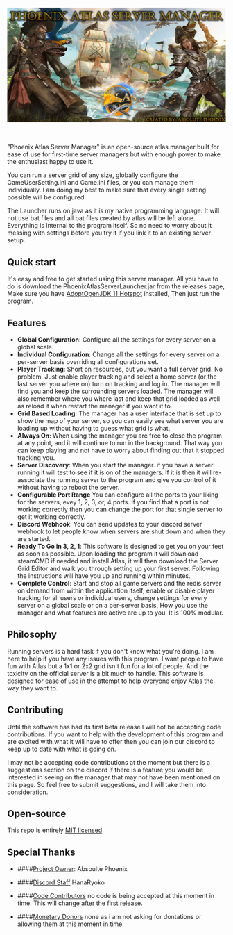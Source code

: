 <p align="center"><img src="https://github.com/AbsolutePhoenix/Phoenix_Atlas_Server_Manager/blob/master/src/main/resources/assets/banner/banner.png?raw=true" width="1000px" /></p>

<br />

"Phoenix Atlas Server Manager" is an open-source atlas manager built for ease of use for first-time server managers but with enough power to make the enthusiast happy to use it.

You can run a server grid of any size, globally configure the GameUserSetting.ini and Game.ini files, or you can manage them individually. I am doing my best to make sure that every single setting possible will be configured.

The Launcher runs on java as it is my native programming language. It will not use bat files and all bat files created by atlas will be left alone. Everything is internal to the program itself. So no need to worry about it messing with settings before you try it if you link it to an existing server setup.
<br />
## Quick start
It's easy and free to get started using this server manager. All you have to do is download the PhoenixAtlasServerLauncher.jar from the releases page, Make sure you have <a href="https://adoptopenjdk.net/">AdoptOpenJDK 11 Hotspot</a> installed, Then just run the program.
<br />

## Features
- **Global Configuration**: Configure all the settings for every server on a global scale.
- **Individual Configuration**: Change all the settings for every server on a per-server basis overriding all configurations set.
- **Player Tracking**: Short on resources, but you want a full server grid. No problem. Just enable player tracking and select a home server (or the last server you where on) turn on tracking and log in. The manager will find you and keep the surrounding servers loaded. The manager will also remember where you where last and keep that grid loaded as well as reload it when restart the manager if you want it to.
- **Grid Based Loading**: The manager has a user interface that is set up to show the map of your server, so you can easily see what server you are loading up without having to guess what grid is what.
- **Always On**: When using the manager you are free to close the program at any point, and it will continue to run in the background. That way you can keep playing and not have to worry about finding out that it stopped tracking you.
- **Server Discovery**: When you start the manager. if you have a server running it will test to see if it is on of the managers. If it is then it will re-associate the running server to the program and give you control of it without having to reboot the server.
- **Configurable Port Range** You can configure all the ports to your liking for the servers, evey 1, 2, 3, or, 4 ports. If you find that a port is not working correctly then you can change the port for that single server to get it working correctly.
- **Discord Webhook**: You can send updates to your discord server webhook to let people know when servers are shut down and when they are started.
- **Ready To Go in 3, 2, 1**: This software is designed to get you on your feet as soon as possible. Upon loading the program it will download steamCMD if needed and install Atlas, it will then download the Server Grid Editor and walk you through setting up your first server. Following the instructions will have you up and running within minutes.
- **Complete Control**: Start and stop all game servers and the redis server on demand from within the application itself, enable or disable player tracking for all users or individual users, change settings for every server on a global scale or on a per-server basis, How you use the manager and what features are active are up to you. It is 100% modular.

## Philosophy

Running servers is a hard task if you don't know what you're doing. I am here to help if you have any issues with this program. I want people to have fun with Atlas but a 1x1 or 2x2 grid isn't fun for a lot of people. And the toxicity on the official server is a bit much to handle. This software is designed for ease of use in the attempt to help everyone enjoy Atlas the way they want to.
<br />

## Contributing

Until the software has had its first beta release I will not be accepting code contributions. If you want to help with the development of this program and are excited with what it will have to offer then you can join our <a herf="https://discord.gg/Gh4fnxyqCT">discord</a> to keep up to date with what is going on.

I may not be accepting code contributions at the moment but there is a suggestions section on the discord if there is a feature you would be interested in seeing on the manager that may not have been mentioned on this page. So feel free to submit suggestions, and I will take them into consideration.
<br />

## Open-source

This repo is entirely [MIT licensed](/LICENSE)
<br />

## Special Thanks

- ####<u>Project Owner</u>:
      Absoulte Phoenix

- ####<u>Discord Staff</u>
      HanaRyoko

- ####<u>Code Contributors</u>
      no code is being accepted at this moment in time. This will change after the first release.
- ####<u>Monetary Donors</u>
      none as i am not asking for dontations or allowing them at this moment in time.
